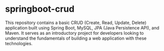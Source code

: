 # springboot-crud
This repository contains a basic CRUD (Create, Read, Update, Delete) application built using Spring Boot, MySQL, JPA (Java Persistence API), and Maven. It serves as an introductory project for developers looking to understand the fundamentals of building a web application with these technologies.
